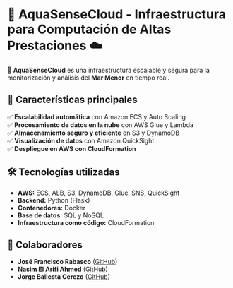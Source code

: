 # 🌊 AquaSenseCloud - Infraestructura para Computación de Altas Prestaciones ☁️  

🚀 **AquaSenseCloud** es una infraestructura escalable y segura para la monitorización y análisis del **Mar Menor** en tiempo real.  

## 📌 Características principales  
✅ **Escalabilidad automática** con Amazon ECS y Auto Scaling  
✅ **Procesamiento de datos en la nube** con AWS Glue y Lambda  
✅ **Almacenamiento seguro y eficiente** en S3 y DynamoDB  
✅ **Visualización de datos** con Amazon QuickSight  
✅ **Despliegue en AWS con CloudFormation**  

## 🛠️ Tecnologías utilizadas  
- **AWS:** ECS, ALB, S3, DynamoDB, Glue, SNS, QuickSight  
- **Backend:** Python (Flask)  
- **Contenedores:** Docker  
- **Base de datos:** SQL y NoSQL  
- **Infraestructura como código:** CloudFormation  
 
## 👥 Colaboradores  
- **José Francisco Rabasco** ([GitHub](https://github.com/jotitarabasco))  
- **Nasim El Arifi Ahmed** ([GitHub](https://github.com/nasim23a))  
- **Jorge Ballesta Cerezo** ([GitHub](https://github.com/jorgeballesta))  
